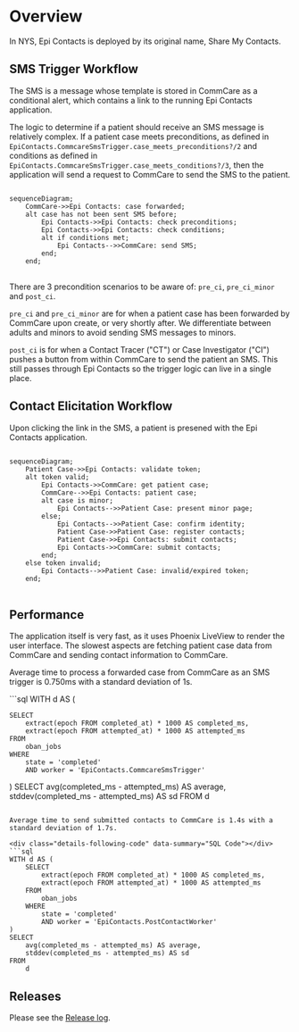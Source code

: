 # Overview

In NYS, Epi Contacts is deployed by its original name, Share My Contacts.

## SMS Trigger Workflow

The SMS is a message whose template is stored in CommCare as a conditional alert, which contains a link to the 
running Epi Contacts application.

The logic to determine if a patient should receive an SMS message is relatively complex.
If a patient case meets preconditions, as defined in 
`EpiContacts.CommcareSmsTrigger.case_meets_preconditions?/2` and conditions as defined in
`EpiContacts.CommcareSmsTrigger.case_meets_conditions?/3`, then the application will send a request to 
CommCare to send the SMS to the patient.

<pre>
<code class="mermaid">
sequenceDiagram;
    CommCare->>Epi Contacts: case forwarded;
    alt case has not been sent SMS before;
        Epi Contacts->>Epi Contacts: check preconditions;
        Epi Contacts->>Epi Contacts: check conditions;
        alt if conditions met;
            Epi Contacts-->>CommCare: send SMS;
        end;
    end;
</code>
</pre>

There are 3 precondition scenarios to be aware of: `pre_ci`, `pre_ci_minor` and `post_ci`.

`pre_ci` and `pre_ci_minor` are for when a patient case has been forwarded by CommCare upon create, or very 
shortly after. We differentiate between adults and minors to avoid sending SMS messages to minors.

`post_ci` is for when a Contact Tracer ("CT") or Case Investigator ("CI") pushes a button from within 
CommCare to send the patient an SMS. This still passes through Epi Contacts so the trigger 
logic can live in a single place.

## Contact Elicitation Workflow

Upon clicking the link in the SMS, a patient is presened with the Epi Contacts application.

<pre>
<code class="mermaid">
sequenceDiagram;
    Patient Case->>Epi Contacts: validate token;
    alt token valid;
        Epi Contacts->>CommCare: get patient case;
        CommCare-->>Epi Contacts: patient case;
        alt case is minor;
            Epi Contacts-->>Patient Case: present minor page;
        else;
            Epi Contacts-->>Patient Case: confirm identity;
            Patient Case->>Patient Case: register contacts;
            Patient Case->>Epi Contacts: submit contacts;
            Epi Contacts->>CommCare: submit contacts;
        end;
    else token invalid;
        Epi Contacts-->>Patient Case: invalid/expired token;
    end;
</code>
</pre>

## Performance

The application itself is very fast, as it uses Phoenix LiveView to render the user interface.
The slowest aspects are fetching patient case data from CommCare and sending contact information
to CommCare.

Average time to process a forwarded case from CommCare as an SMS trigger is 0.750ms with a standard deviation of 1s.

<div class="details-following-code" data-summary="SQL Code"></div>
```sql
WITH d AS (

    SELECT
        extract(epoch FROM completed_at) * 1000 AS completed_ms,
        extract(epoch FROM attempted_at) * 1000 AS attempted_ms
    FROM
        oban_jobs
    WHERE
        state = 'completed'
        AND worker = 'EpiContacts.CommcareSmsTrigger'
)
SELECT
    avg(completed_ms - attempted_ms) AS average,
    stddev(completed_ms - attempted_ms) AS sd
FROM
    d
```

Average time to send submitted contacts to CommCare is 1.4s with a standard deviation of 1.7s.

<div class="details-following-code" data-summary="SQL Code"></div>
```sql
WITH d AS (
    SELECT
        extract(epoch FROM completed_at) * 1000 AS completed_ms,
        extract(epoch FROM attempted_at) * 1000 AS attempted_ms
    FROM
        oban_jobs
    WHERE
        state = 'completed'
        AND worker = 'EpiContacts.PostContactWorker'
)
SELECT
    avg(completed_ms - attempted_ms) AS average,
    stddev(completed_ms - attempted_ms) AS sd
FROM
    d
```

## Releases

Please see the [Release log](https://ratiopbc.slab.com/public/posts/6o7z66ec).
